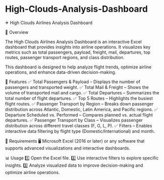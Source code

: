 # High-Clouds-Analysis-Dashboard

✈ High Clouds Airlines Analysis Dashboard


📌 Overview

The High Clouds Airlines Analysis Dashboard is an interactive Excel dashboard that provides insights into airline operations. It visualizes key metrics such as total passengers, payload, freight, mail, departures, top routes, passenger transport regions, and class distribution.

This dashboard is designed to help analyze flight trends, optimize airline operations, and enhance data-driven decision-making.


🚀 Features
✅ Total Passengers & Payload – Displays the number of passengers and transported weight.
✅ Total Mail & Freight – Shows the volume of transported mail and cargo.
✅ Total Departures – Summarizes the total number of flight departures.
✅ Top 5 Routes – Highlights the busiest flight routes.
✅ Passenger Transport by Region – Breaks down passenger distribution across Atlantic, Domestic, Latin America, and Pacific regions.
✅ Departure Scheduled vs. Performed – Compares planned vs. actual flight departures.
✅ Passenger Transport by Class – Visualizes passenger distribution across different travel classes (F, G, L, P).
✅ Filters – Enables interactive data filtering by flight type (Domestic/International) and month.


🔧 Requirements
🖥 Microsoft Excel (2016 or later) or any software that supports advanced visualizations and interactive dashboards.


📊 Usage
1️⃣ Open the Excel file.
2️⃣ Use interactive filters to explore specific insights.
3️⃣ Analyze visualized data to improve decision-making and optimize airline operations.



